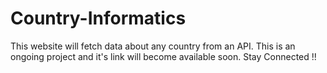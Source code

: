 # Country-Informatics
This website will fetch data about any country from an API. 
This is an ongoing project and it's link will become available soon. 
Stay Connected !!
